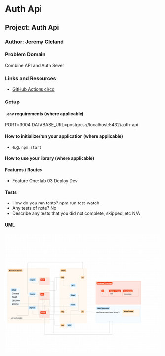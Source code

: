 # Auth Api

## Project: Auth Api

### Author: Jeremy Cleland

### Problem Domain

Combine API and Auth Sever
### Links and Resources

- [GitHub Actions ci/cd](https://github.com/jeremy-cleland/auth-api/actions)

### Setup

#### `.env` requirements (where applicable)

PORT=3004
DATABASE_URL=postgres://localhost:5432/auth-api

#### How to initialize/run your application (where applicable)

- e.g. `npm start`

#### How to use your library (where applicable)

#### Features / Routes

- Feature One: lab 03 Deploy Dev

#### Tests

- How do you run tests?
npm run test-watch
- Any tests of note?
No
- Describe any tests that you did not complete, skipped, etc
N/A

#### UML

![Lab-03 UML](assets/lab-08.png)
